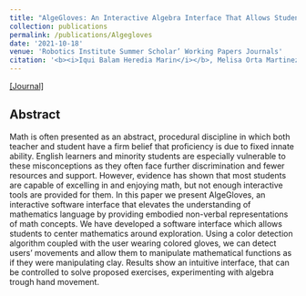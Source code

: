 ```yaml
---
title: "AlgeGloves: An Interactive Algebra Interface That Allows Students to Mold Algebraic Functions"
collection: publications
permalink: /publications/Algegloves
date: '2021-10-18'
venue: 'Robotics Institute Summer Scholar’ Working Papers Journals'
citation: '<b><i>Iqui Balam Heredia Marin</i></b>, Melisa Orta Martinez'
---
```


[[Journal]](https://riss.ri.cmu.edu/wp-content/uploads/2021/10/2021-CMU-RoboticsInstitute_SummerScholars-WorkingPapersJournal-Sized.pdf#page=118)

## Abstract
Math is often presented as an abstract, procedural discipline in which both teacher and student have a firm belief that proficiency is due to fixed innate ability. English learners and minority students are especially vulnerable to these misconceptions as they often face further discrimination and fewer resources and support. However, evidence has shown that most students are capable of excelling in and enjoying math, but not enough interactive tools are provided for them. In this paper we present AlgeGloves, an interactive software interface that elevates the understanding of mathematics language by providing embodied non-verbal representations of math concepts. We have developed a software interface which allows students to center mathematics around exploration. Using a color detection
algorithm coupled with the user wearing colored gloves, we can detect users’ movements and allow them to manipulate mathematical functions as if they were manipulating clay. Results show an intuitive interface, that can be controlled to solve proposed exercises, experimenting with algebra trough hand movement.
